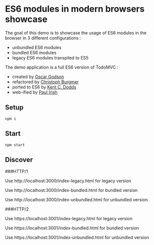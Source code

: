 # ES6 modules in modern browsers showcase

The goal of this demo is to showcase the usage of ES6 modules in the browser in 3 different configurations :

- unbundled ES6 modules
- bundled ES6 modules
- legacy ES6 modules transpiled to ES5

The demo application is a full ES6 version of TodoMVC :

- created by [Oscar Godson](http://twitter.com/oscargodson)
- refactored by [Christoph Burgmer](http://twitter.com/cburgmer)
- ported to ES6 by [Kent C. Dodds](http://twitter.com/kentcdodds)
- web-ified by [Paul Irish](http://twitter.com/paul_irish)

## Setup

```
npm i
```

## Start

```
npm start
```

## Discover

###HTTP/1

Use http://localhost:3000/index-legacy.html for legacy version

Use http://localhost:3000/index-bundled.html for bundled version

Use http://localhost:3000/index-unbundled.html for unbundled version

###HTTP/2

Use https://localhost:3001/index-legacy.html for legacy version

Use https://localhost:3001/index-bundled.html for bundled version

Use https://localhost:3001/index-unbundled.html for unbundled version

